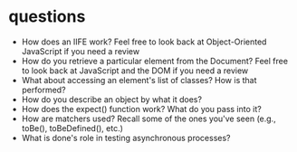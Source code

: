 # questions

- How does an IIFE work? Feel free to look back at Object-Oriented JavaScript if you need a review
- How do you retrieve a particular element from the Document? Feel free to look back at JavaScript and the DOM if you need a review
- What about accessing an element's list of classes? How is that performed?
- How do you describe an object by what it does?
- How does the expect() function work? What do you pass into it?
- How are matchers used? Recall some of the ones you've seen (e.g., toBe(), toBeDefined(), etc.)
- What is done's role in testing asynchronous processes?